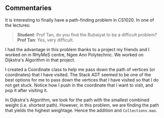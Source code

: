 ## Commentaries

It is interesting to finally have a path-finding problem in CS1020. In one of the lectures:

> **Student**: Prof Tan, do you find the Rubaiyat to be a difficult problem?  
> **Prof Tan**: Yes, very difficult.

I had the advantage in this problem thanks to a project my friends and I worked on in RHyMeS centre, Ngee Ann Polytechnic. We worked on Dijkstra's Algorithm in that project. 

I created a Coordinate class to help me pass down the path of vertices (or coordinates) that I have visited. The Stack ADT seemed to be one of the best options for me to pass down the vertices that I have visited so that I do not get stuck. Notice how I push in the coordinate that I want to visit, and pop it after visiting it. 

In Dijkstra's Algorithm, we look for the path with the smallest combined weight (i.e. shortest path). However, in this problem, we are finding the path that yields the highest weightage. Hence the addition and `Collections.max`.